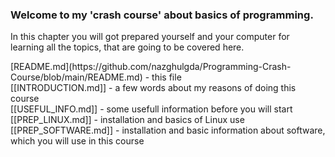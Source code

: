 <h3>Welcome to my 'crash course' about basics of programming.</h3>

<p>In this chapter you will got prepared yourself and your computer for learning all the topics, that are going to be covered here.</p>


<p>
[README.md](https://github.com/nazghulgda/Programming-Crash-Course/blob/main/README.md) - this file<br>
[[INTRODUCTION.md]] - a few words about my reasons of doing this course<br>
[[USEFUL_INFO.md]] - some usefull information before you will start<br>
[[PREP_LINUX.md]] - installation and basics of Linux use<br>
[[PREP_SOFTWARE.md]] - installation and basic information about software, which you will use in this course</p>
